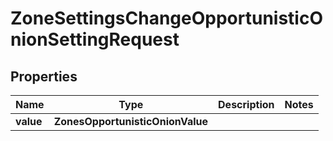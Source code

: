 

# ZoneSettingsChangeOpportunisticOnionSettingRequest


## Properties

| Name | Type | Description | Notes |
|------------ | ------------- | ------------- | -------------|
|**value** | **ZonesOpportunisticOnionValue** |  |  |



